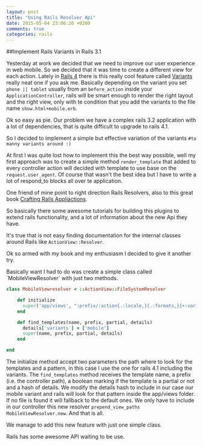 ```yaml
---
layout: post
title: "Using Rails Resolver Api"
date: 2015-05-04 23:06:26 +0200
comments: true
categories: rails
---
```


##Implement Rails Variants in Rails 3.1

Yesterday at work we decided that we need to improve our user experience in web mobile.
So we decided that it was time to create a different view for each action. Lately in [Rails 4](http://guides.rubyonrails.org/) there is this really cool feature called [Variants](http://guides.rubyonrails.org/4_1_release_notes.html#action-pack-variants)
really neat one if you ask me.
Basically depending on the variant you set `phone || tablet` usually from an `before_action` inside your `ApplicationController`, rails will be smart enough to render the right layout and the right view,
only with te condition that you add the variants to the file name `show.html+mobile.erb`.

Ok so easy as pie. Our problem we have a complex rails 3.2 application with a lot of dependencies, that is quite difficult to upgrade to rails 4.1.

<!-- more -->

So I decided to implement a simple but effective variation of the variants `#to manny variants around :)`

At first I was quite lost how to implement this the best way possible, well my first approach was to create a simple method `render_template` that added to every controller action will decided with template to use base on the `request.user_agent`. Of course that wasn't the best idea but I have to write a lot of respond_to blocks all over te application.

One friend of mine point to right direction Rails Resolvers, also to this great book [Crafting Rails Appliactions](https://pragprog.com/book/jvrails2/crafting-rails-4-applications).

So basically there some awesome tutorials for building this plugins to extend rails functionality, and a lot of information about the new Api they have.

It's true that is not easy finding documentation for the internal classes around Rails like `ActionView::Resolver`.

Ok so armed with my book and my enthusiasm I decided to give it another try.

Basically want I had to do was create a simple class called ´MobileViewResolver´ with just two methods.
```ruby
class MobileViewresolver < ::ActionView::FileSystemResolver

    def initialize
      super('app/views', ":prefix/:action{.:locale,}{.:formats,}{+:variants,}{.:handlers,}")
    end

    def find_templates(name, prefix, partial, details)
      details['variants'] = ['mobile']
      super(name, prefix, partial, details)
    end

end
```

The initialize method accept two parameters the path where to look for the templates and a pattern, in this case I use the one for rails 4.1 including the variants.
The `find_templates` method receives the template name, a prefix (i.e. the controller path), a boolean marking if the template is a partial or not and a hash of details.
We modify the details hash to include in our case our mobile variant and rails will look for that pattern inside the app/views folder. If no file is found it will fallback to the default ones.
We only have to include in our controller  this new resolver `prepend_view_paths MobileViewResolver.new`.
And that is all.

We manage to add this new feature with just one simple class.

Rails has some awesome API waiting to be use.




